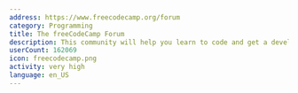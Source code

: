 ```yaml
---
address: https://www.freecodecamp.org/forum
category: Programming
title: The freeCodeCamp Forum
description: This community will help you learn to code and get a developer job.
userCount: 162069
icon: freecodecamp.png
activity: very high
language: en_US
---
```

